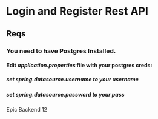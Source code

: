 # Login and Register Rest API

## Reqs
### You need to have Postgres Installed.
#### Edit *application.properties* file with your postgres creds:
##### set *spring.datasource.username* to your username
##### set *spring.datasource.password* to your pass
Epic Backend 12
